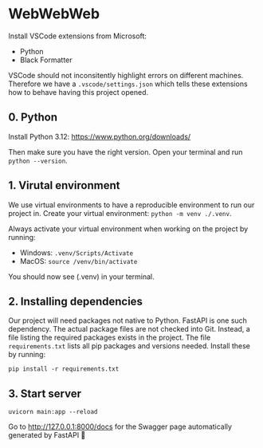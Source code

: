 # WebWebWeb

Install VSCode extensions from Microsoft:
- Python
- Black Formatter

VSCode should not inconsitently highlight errors on different machines. Therefore we have a `.vscode/settings.json` which tells these extensions how to behave having this project opened.

## 0. Python
Install Python 3.12: https://www.python.org/downloads/

Then make sure you have the right version. Open your terminal and run `python --version`. 

## 1. Virutal environment
We use virtual environments to have a reproducible environment to run our project in. Create your virtual environment: `python -m venv ./.venv`.

Always activate your virtual environment when working on the project by running: 
- Windows: `.venv/Scripts/Activate`
- MacOS: `source /venv/bin/activate`

You should now see (.venv) in your terminal.

## 2. Installing dependencies
Our project will need packages not native to Python. FastAPI is one such dependency. The actual package files are not checked into Git. Instead, a file listing the required packages exists in the project.
The file `requirements.txt` lists all pip packages and versions needed. Install these by running:

`pip install -r requirements.txt`


## 3. Start server 
`uvicorn main:app --reload`

Go to http://127.0.0.1:8000/docs for the Swagger page automatically generated by FastAPI 🎉